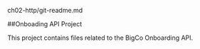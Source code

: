 ch02-http/git-readme.md

##Onboading API Project

This project contains files related to the BigCo Onboarding API.

